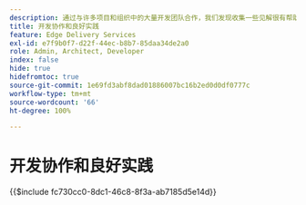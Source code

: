```yaml
---
description: 通过与许多项目和组织中的大量开发团队合作，我们发现收集一些见解很有帮助。其中一些与 AEM 相关，但大多数与通用前端开发相关，或者只是关于如何在开发人员团队中协作的通用指南。
title: 开发协作和良好实践
feature: Edge Delivery Services
exl-id: e7f9b0f7-d22f-44ec-b8b7-85daa34de2a0
role: Admin, Architect, Developer
index: false
hide: true
hidefromtoc: true
source-git-commit: 1e69fd3abf8dad01886007bc16b2ed0d0df0777c
workflow-type: tm+mt
source-wordcount: '66'
ht-degree: 100%

---
```


# 开发协作和良好实践

{{$include fc730cc0-8dc1-46c8-8f3a-ab7185d5e14d}}
